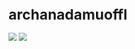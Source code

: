 # archanadamuoffl
![](https://leetcard.jacoblin.cool/archanadamu?ext=heatmap,theme=dark)
![](https://leetcard.jacoblin.cool/archanadamu?ext=contest)
